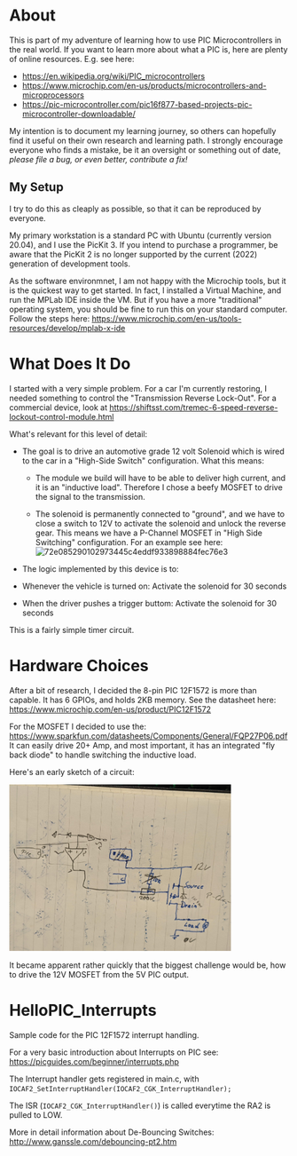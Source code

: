 # About

This is part of my adventure of learning how to use PIC Microcontrollers in the real world.
If you want to learn more about what a PIC is, here are plenty of online resources. E.g. see here:

* https://en.wikipedia.org/wiki/PIC_microcontrollers
* https://www.microchip.com/en-us/products/microcontrollers-and-microprocessors
* https://pic-microcontroller.com/pic16f877-based-projects-pic-microcontroller-downloadable/

My intention is to document my learning journey, so others can hopefully find it useful on
their own research and learning path. I strongly encourage everyone who finds a mistake, 
be it an oversight or something out of date, *please file a bug, or even better, contribute a fix!*

## My Setup

I try to do this as cleaply as possible, so that it can be reproduced by everyone.

My primary workstation is a standard PC with Ubuntu (currently version 20.04), and I use the 
PicKit 3. If you intend to purchase a programmer, be aware that the PicKit 2 is no longer 
supported by the current (2022) generation of development tools.

As the software environmnet, I am not happy with the Microchip tools, but it is the quickest way to
get started.
In fact, I installed a Virtual Machine, and run the MPLab IDE inside the VM. But if you have a
more "traditional" operating system, you should be fine to run this on your standard computer.
Follow the steps here:
https://www.microchip.com/en-us/tools-resources/develop/mplab-x-ide

# What Does It Do

I started with a very simple problem. For a car I'm currently restoring, I needed something
to control the "Transmission Reverse Lock-Out". For a commercial device, look at 
https://shiftsst.com/tremec-6-speed-reverse-lockout-control-module.html

What's relevant for this level of detail:
*  The goal is to drive an automotive grade 12 volt Solenoid which is wired to the car in a 
   "High-Side Switch" configuration.
   What this means:
   *  The module we build will have to be able to deliver high current, and it is an 
      "inductive load".
      Therefore I chose a beefy MOSFET to drive the signal to the transmission.
      
   *  The solenoid is permanently connected to "ground", and we have to close a switch to 12V to
      activate the solenoid and unlock the reverse gear. This means we have a 
      P-Channel MOSFET in "High Side Switching" configuration.
      For an example see here: ![72e085290102973445c4eddf933898884fec76e3](https://user-images.githubusercontent.com/210847/164800283-fc96e098-bd20-4f0d-8c8a-52a04c4c3b73.jpg)

*  The logic implemented by this device is to:
  *  Whenever the vehicle is turned on: Activate the solenoid for 30 seconds 
  *  When the driver pushes a trigger buttom: Activate the solenoid for 30 seconds 

This is a fairly simple timer circuit.

# Hardware Choices

After a bit of research, I decided the 8-pin PIC 12F1572 is more than capable.
It has 6 GPIOs, and holds 2KB memory.
See the datasheet here: https://www.microchip.com/en-us/product/PIC12F1572

For the MOSFET I decided to use the: https://www.sparkfun.com/datasheets/Components/General/FQP27P06.pdf
It can easily drive 20+ Amp, and most important, it has an integrated "fly back diode" to handle switching the inductive load.

Here's an early sketch of a circuit: 

<img src="https://github.com/cnkurzke/HelloPIC_Interrupts/blob/master/docs/PIC_Timer-notebook.jpg" alt="Drawn circuit diagram" width="400px">

It became apparent rather quickly that the biggest challenge would be, how to drive the 12V MOSFET from the 5V PIC output.




# HelloPIC_Interrupts
Sample code for the PIC 12F1572 interrupt handling.

For a very basic introduction about Interrupts on PIC see:
https://picguides.com/beginner/interrupts.php

The Interrupt handler gets registered in main.c, with     
`IOCAF2_SetInterruptHandler(IOCAF2_CGK_InterruptHandler);`

The ISR (`IOCAF2_CGK_InterruptHandler()`) is called everytime the RA2 is pulled to LOW.

More in detail information about De-Bouncing Switches: 
http://www.ganssle.com/debouncing-pt2.htm
